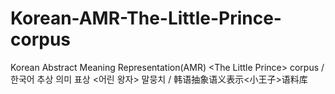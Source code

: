 # Korean-AMR-The-Little-Prince-corpus
Korean Abstract Meaning Representation(AMR) &lt;The Little Prince> corpus / 한국어 추상 의미 표상 &lt;어린 왕자> 말뭉치 / 韩语抽象语义表示&lt;小王子>语料库
